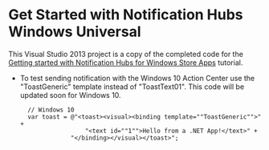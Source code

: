 # Get Started with Notification Hubs Windows Universal

This Visual Studio 2013 project is a copy of the completed code for the [Getting started with Notification Hubs for Windows Store Apps](https://azure.microsoft.com/documentation/articles/notification-hubs-windows-store-dotnet-get-started/) tutorial.

* To test sending notification with the Windows 10 Action Center use the "ToastGeneric" template instead of "ToastText01". This code will be updated soon for Windows 10.

		// Windows 10
		var toast = @"<toast><visual><binding template=""ToastGeneric"">" +
						"<text id=""1"">Hello from a .NET App!</text>" +
					"</binding></visual></toast>";